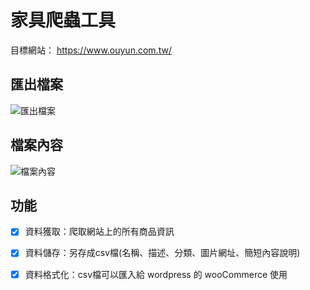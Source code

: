 # 家具爬蟲工具
目標網站： https://www.ouyun.com.tw/


## 匯出檔案
![匯出檔案](https://i.imgur.com/YWU55K5.png)

## 檔案內容
![檔案內容](https://i.imgur.com/oea3HZB.png)

## 功能
- [x] 資料獲取：爬取網站上的所有商品資訊
- [x] 資料儲存：另存成csv檔(名稱、描述、分類、圖片網址、簡短內容說明)
- [x] 資料格式化：csv檔可以匯入給 wordpress 的 wooCommerce 使用

